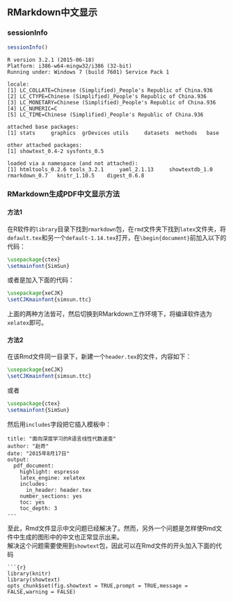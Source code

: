 ## RMarkdown中文显示

### sessionInfo
```r
sessionInfo()
```
```
R version 3.2.1 (2015-06-18)
Platform: i386-w64-mingw32/i386 (32-bit)
Running under: Windows 7 (build 7601) Service Pack 1

locale:
[1] LC_COLLATE=Chinese (Simplified)_People's Republic of China.936 
[2] LC_CTYPE=Chinese (Simplified)_People's Republic of China.936   
[3] LC_MONETARY=Chinese (Simplified)_People's Republic of China.936
[4] LC_NUMERIC=C                                                   
[5] LC_TIME=Chinese (Simplified)_People's Republic of China.936    

attached base packages:
[1] stats     graphics  grDevices utils     datasets  methods   base     

other attached packages:
[1] showtext_0.4-2 sysfonts_0.5  

loaded via a namespace (and not attached):
[1] htmltools_0.2.6 tools_3.2.1     yaml_2.1.13     showtextdb_1.0  rmarkdown_0.7   knitr_1.10.5    digest_0.6.8 
```

### RMarkdown生成PDF中文显示方法

#### 方法1
在R软件的`library`目录下找到`rmarkdown`包，在`rmd`文件夹下找到`latex`文件夹，将`default.tex`和另一个`default-1.14.tex`打开，在`\begin{document}`前加入以下的代码：
```latex
\usepackage{ctex}
\setmainfont{SimSun}
```
或者是加入下面的代码：
```latex
\usepackage{xeCJK}  
\setCJKmainfont{simsun.ttc}
```
上面的两种方法皆可，然后切换到RMarkdown工作环境下，将编译软件选为`xelatex`即可。

#### 方法2
在该Rmd文件同一目录下，新建一个`header.tex`的文件，内容如下：
```latex
\usepackage{xeCJK}  
\setCJKmainfont{simsun.ttc}
```
或者
```latex
\usepackage{ctex}
\setmainfont{SimSun}
```
然后用`includes`字段把它插入模板中：
```rmd
title: "面向深度学习的R语言线性代数速查"
author: "赵奇"
date: "2015年8月17日"
output: 
  pdf_document: 
    highlight: espresso
    latex_engine: xelatex
    includes:
      in_header: header.tex
    number_sections: yes
    toc: yes
    toc_depth: 3
---
```
至此，Rmd文件显示中文问题已经解决了。然而，另外一个问题是怎样使Rmd文件中生成的图形中的中文也正常显示出来。  
解决这个问题需要使用到`showtext`包，因此可以在Rmd文件的开头加入下面的代码
```rmd
```{r}
library(knitr)
library(showtext)
opts_chunk$set(fig.showtext = TRUE,prompt = TRUE,message = FALSE,warning = FALSE)
```
```

